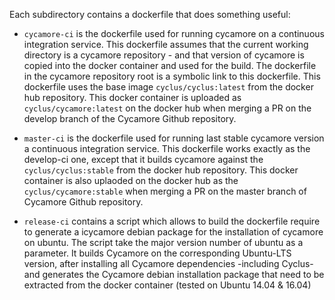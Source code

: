 
Each subdirectory contains a dockerfile that does something useful:

* ``cycamore-ci`` is the dockerfile used for running cycamore on a continuous
  integration service.  This dockerfile assumes that the current working
  directory is a cycamore repository - and that version of cycamore is copied
  into the docker container and used for the build.  The dockerfile in the
  cycamore repository root is a symbolic link to this dockerfile.  This
  dockerfile uses the base image ``cyclus/cyclus:latest`` from the docker hub
  repository. This docker container is uploaded as ``cyclus/cycamore:latest`` on
  the docker hub when merging a PR on the develop branch of the Cycamore Github
  repository.

* ``master-ci`` is the dockerfile used for running last stable cycamore version
  a continuous integration service. This dockerfile works exactly as the
  develop-ci one, except that it builds cycamore against the
  ``cyclus/cyclus:stable`` from the docker hub repository. This docker container
  is also uplaoded on the docker hub as the ``cyclus/cycamore:stable`` when
  merging a PR on the master branch of Cycamore Github repository.

* ``release-ci`` contains a script which allows to build the dockerfile require
  to generate a icycamore debian package for the installation of cycamore on
  ubuntu. The script take the major version number of ubuntu as a parameter. It
  builds Cycamore on the corresponding Ubuntu-LTS version, after installing all
  Cycamore dependencies -including Cyclus- and generates the Cycamore debian
  installation package that need to be extracted from the docker container
  (tested on Ubuntu 14.04 & 16.04)


